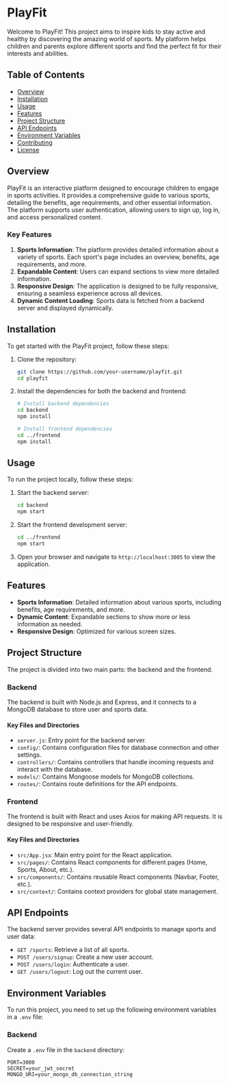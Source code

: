 # PlayFit

Welcome to PlayFit! This project aims to inspire kids to stay active and healthy by discovering the amazing world of sports. My platform helps children and parents explore different sports and find the perfect fit for their interests and abilities.

## Table of Contents

- [Overview](#overview)
- [Installation](#installation)
- [Usage](#usage)
- [Features](#features)
- [Project Structure](#project-structure)
- [API Endpoints](#api-endpoints)
- [Environment Variables](#environment-variables)
- [Contributing](#contributing)
- [License](#license)

## Overview

PlayFit is an interactive platform designed to encourage children to engage in sports activities. It provides a comprehensive guide to various sports, detailing the benefits, age requirements, and other essential information. The platform supports user authentication, allowing users to sign up, log in, and access personalized content.

### Key Features


1. **Sports Information**: The platform provides detailed information about a variety of sports. Each sport's page includes an overview, benefits, age requirements, and more.
2. **Expandable Content**: Users can expand sections to view more detailed information.
3. **Responsive Design**: The application is designed to be fully responsive, ensuring a seamless experience across all devices.
4. **Dynamic Content Loading**: Sports data is fetched from a backend server and displayed dynamically.

## Installation

To get started with the PlayFit project, follow these steps:

1. Clone the repository:

    ```bash
    git clone https://github.com/your-username/playfit.git
    cd playfit
    ```

2. Install the dependencies for both the backend and frontend:

    ```bash
    # Install backend dependencies
    cd backend
    npm install

    # Install frontend dependencies
    cd ../frontend
    npm install
    ```

## Usage

To run the project locally, follow these steps:

1. Start the backend server:

    ```bash
    cd backend
    npm start
    ```

2. Start the frontend development server:

    ```bash
    cd ../frontend
    npm start
    ```

3. Open your browser and navigate to `http://localhost:3005` to view the application.

## Features

- **Sports Information**: Detailed information about various sports, including benefits, age requirements, and more.
- **Dynamic Content**: Expandable sections to show more or less information as needed.
- **Responsive Design**: Optimized for various screen sizes.


## Project Structure

The project is divided into two main parts: the backend and the frontend.

### Backend

The backend is built with Node.js and Express, and it connects to a MongoDB database to store user and sports data.

#### Key Files and Directories

- `server.js`: Entry point for the backend server.
- `config/`: Contains configuration files for database connection and other settings.
- `controllers/`: Contains controllers that handle incoming requests and interact with the database.
- `models/`: Contains Mongoose models for MongoDB collections.
- `routes/`: Contains route definitions for the API endpoints.

### Frontend

The frontend is built with React and uses Axios for making API requests. It is designed to be responsive and user-friendly.

#### Key Files and Directories

- `src/App.jsx`: Main entry point for the React application.
- `src/pages/`: Contains React components for different pages (Home, Sports, About, etc.).
- `src/components/`: Contains reusable React components (Navbar, Footer, etc.).
- `src/context/`: Contains context providers for global state management.

## API Endpoints

The backend server provides several API endpoints to manage sports and user data:

- `GET /sports`: Retrieve a list of all sports.
- `POST /users/signup`: Create a new user account.
- `POST /users/login`: Authenticate a user.
- `GET /users/logout`: Log out the current user.

## Environment Variables

To run this project, you need to set up the following environment variables in a `.env` file:

### Backend

Create a `.env` file in the `backend` directory:

```env
PORT=3000
SECRET=your_jwt_secret
MONGO_URI=your_mongo_db_connection_string




